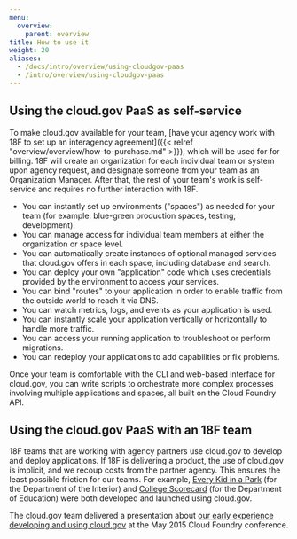 ```yaml
---
menu:
  overview:
    parent: overview
title: How to use it
weight: 20
aliases:
  - /docs/intro/overview/using-cloudgov-paas
  - /intro/overview/using-cloudgov-paas
---
```


## Using the cloud.gov PaaS as self-service

To make cloud.gov available for your team, [have your agency work with 18F to set up an interagency agreement]({{< relref "overview/overview/how-to-purchase.md" >}}), which will be used for for billing. 18F will create an organization for each individual team or system upon agency request, and designate someone from your team as an Organization Manager. After that, the rest of your team's work is self-service and requires no further interaction with 18F.

- You can instantly set up environments ("spaces") as needed for your team (for example: blue-green production spaces, testing, development).
- You can manage access for individual team members at either the organization or space level.
- You can automatically create instances of optional managed services that cloud.gov offers in each space, including database and search.
- You can deploy your own "application" code which uses credentials provided by the environment to access your services.
- You can bind "routes" to your application in order to enable traffic from the outside world to reach it via DNS.
- You can watch metrics, logs, and events as your application is used.
- You can instantly scale your application vertically or horizontally to handle more traffic.
- You can access your running application to troubleshoot or perform migrations.
- You can redeploy your applications to add capabilities or fix problems.

Once your team is comfortable with the CLI and web-based interface for cloud.gov, you can write scripts to orchestrate more complex processes involving multiple applications and spaces, all built on the Cloud Foundry API.

## Using the cloud.gov PaaS with an 18F team

18F teams that are working with agency partners use cloud.gov to develop and deploy applications. If 18F is delivering a product, the use of cloud.gov is implicit, and we recoup costs from the partner agency. This ensures the least possible friction for our teams. For example, [Every Kid in a Park](https://everykidinapark.gov/) (for the Department of the Interior) and [College Scorecard](https://collegescorecard.ed.gov/) (for the Department of Education) were both developed and launched using cloud.gov.

The cloud.gov team delivered a presentation about [our early experience developing and using cloud.gov](http://www.altoros.com/cflive/gsa-cuts-app-deployment-from-14-months-to-2-3-days-with-cloud-foundry/) at the May 2015 Cloud Foundry conference.

